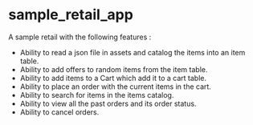 # sample_retail_app

A sample retail with the following features :

- Ability to read a json file in assets and catalog the items into an item table.
- Ability to add offers to random items from the item table.
- Ability to add items to a Cart which add it to a cart table.
- Ability to place an order with the current items in the cart.
- Ability to search for items in the items catalog.
- Ability to view all the past orders and its order status.
- Ability to cancel orders.

